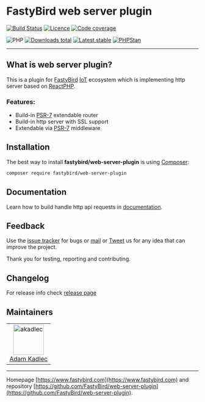 # FastyBird web server plugin

[![Build Status](https://badgen.net/github/checks/FastyBird/web-server-plugin/main?cache=300&style=flast-square)](https://github.com/FastyBird/web-server-plugin/actions)
[![Licence](https://badgen.net/github/license/FastyBird/web-server-plugin?cache=300&style=flat-square)](https://github.com/FastyBird/web-server-plugin/blob/main/LICENSE.md)
[![Code coverage](https://badgen.net/coveralls/c/github/FastyBird/web-server-plugin?cache=300&style=flast-square)](https://coveralls.io/r/FastyBird/web-server-plugin)

![PHP](https://badgen.net/packagist/php/FastyBird/web-server-plugin?cache=300&style=flast-square)
[![Downloads total](https://badgen.net/packagist/dt/FastyBird/web-server-plugin?cache=300&style=flast-square)](https://packagist.org/packages/FastyBird/web-server-plugin)
[![Latest stable](https://badgen.net/packagist/v/FastyBird/web-server-plugin/latest?cache=300&style=flast-square)](https://packagist.org/packages/FastyBird/web-server-plugin)
[![PHPStan](https://img.shields.io/badge/PHPStan-enabled-brightgreen.svg?style=flat-square)](https://github.com/phpstan/phpstan)

***

## What is web server plugin?

This is a plugin for [FastyBird](https://www.fastybird.com) [IoT](https://en.wikipedia.org/wiki/Internet_of_things) ecosystem which is implementing http server based
on [ReactPHP](https://github.com/reactphp/http).

### Features:

- Build-in [PSR-7](http://www.php-fig.org/psr/psr-7/) extendable router
- Build-in http server with SSL support
- Extendable via [PSR-7](http://www.php-fig.org/psr/psr-7/) middleware

## Installation

The best way to install **fastybird/web-server-plugin** is using [Composer](http://getcomposer.org/):

```sh
composer require fastybird/web-server-plugin
```

## Documentation

Learn how to build handle http api requests
in [documentation](https://github.com/FastyBird/web-server-plugin/blob/main/.docs/en/index.md).

## Feedback

Use the [issue tracker](https://github.com/FastyBird/web-server-plugin/issues) for bugs
or [mail](mailto:code@fastybird.com) or [Tweet](https://twitter.com/fastybird) us for any idea that can improve the
project.

Thank you for testing, reporting and contributing.

## Changelog

For release info check [release page](https://github.com/FastyBird/web-server-plugin/releases)

## Maintainers

<table>
	<tbody>
		<tr>
			<td align="center">
				<a href="https://github.com/akadlec">
					<img alt="akadlec" width="80" height="80" src="https://avatars3.githubusercontent.com/u/1866672?s=460&amp;v=4" />
				</a>
				<br>
				<a href="https://github.com/akadlec">Adam Kadlec</a>
			</td>
		</tr>
	</tbody>
</table>

***
Homepage [https://www.fastybird.com](https://www.fastybird.com) and
repository [https://github.com/FastyBird/web-server-plugin](https://github.com/FastyBird/web-server-plugin).
